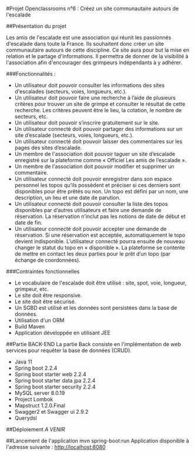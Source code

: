 #Projet Openclassrooms n°6 : Créez un site communautaire autours de l'escalade

##Présentation du projet

Les amis de l'escalade est une association qui réunit les passionnés d'escalade dans toute la France. 
Ils souhaitent donc créer un site communautaire autours de cette discipline. Ce site aura pour but la mise en
relation et le partage d'informations. Il permettra de donner de la visibilité à l'association afin d'encourager des 
grimpeurs indépendants à y adhérer. 

###Fonctionnalités : 

* Un utilisateur doit pouvoir consulter les informations des sites d'escalades (secteurs, voies, longueurs, etc.).
* Un utilisateur doit pouvoir faire une recherche à l’aide de plusieurs critères pour trouver un site de grimpe et 
  consulter le résultat de cette recherche. Les critères peuvent être le lieu, la cotation, le nombre de
  secteurs, etc.
* Un utilisateur doit pouvoir s’inscrire gratuitement sur le site.
* Un utilisateur connecté doit pouvoir partager des informations sur un site d’escalade (secteurs, voies, longueurs, etc.).
* Un utilisateur connecté doit pouvoir laisser des commentaires sur les pages des sites d’escalade.
* Un membre de l'association doit pouvoir taguer un site d’escalade enregistré sur la plateforme comme
 « Officiel Les amis de l’escalade ».
 * Un membre de l'association doit pouvoir modifier et supprimer un commentaire.
 * Un utilisateur connecté doit pouvoir enregistrer dans son espace personnel les topos qu’ils possèdent et préciser 
 si ces derniers sont disponibles pour être prêtés ou non. Un topo est défini par un nom, une description, un lieu et 
 une date de parution.
 * Un utilisateur connecté doit pouvoir consulter la liste des topos disponibles par d’autres utilisateurs et faire une 
 demande de réservation. La réservation n’inclut pas les notions de date de début et date de fin.
* Un utilisateur connecté doit pouvoir accepter une demande de réservation. Si une réservation est acceptée, 
automatiquement le topo devient indisponible. L’utilisateur connecté pourra ensuite de nouveau changer le statut du 
topo en « disponible ». La plateforme se contente de mettre en contact les deux parties pour le prêt d’un topo 
(par échange de coordonnées).

###Contraintes fonctionnelles

* Le vocabulaire de l'escalade doit être utilisé : site, spot, voie, longueur, grimpeur, etc.
* Le site doit être responsive.
* Le site doit être sécurisé.
* Un SGBD est utilisé et les données sont persistées dans la base de données. 
* Utilisation d'un ORM
* Build Maven
* Application développée en utilisant JEE

##Partie BACK-END
La partie Back consiste en l'implémentation de web services pour requêter la base de données (CRUD).

* Java 11
* Spring boot 2.2.4
* Spring boot starter web 2.2.4
* Spring boot starter data jpa 2.2.4
* Spring boot starter security 2.2.4
* MySQL server 8.0.19
* Project Lombok
* Mapstruct 1.2.0.Final
* Swagger2 et Swagger ui 2.9.2
* Querydsl

##Déploiement
 *A VENIR*

##Lancement de l'application
    mvn spring-boot:run
Application disponible à l'adresse suivante : [http://localhost:8080](http://localhost:8080)
